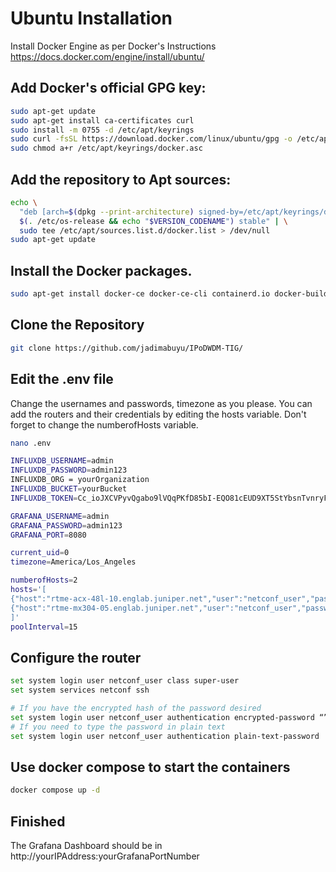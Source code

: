 # Ubuntu Installation

Install Docker Engine as per Docker's Instructions
https://docs.docker.com/engine/install/ubuntu/

## Add Docker's official GPG key:
```bash
sudo apt-get update
sudo apt-get install ca-certificates curl
sudo install -m 0755 -d /etc/apt/keyrings
sudo curl -fsSL https://download.docker.com/linux/ubuntu/gpg -o /etc/apt/keyrings/docker.asc
sudo chmod a+r /etc/apt/keyrings/docker.asc
```

## Add the repository to Apt sources:
```bash
echo \
  "deb [arch=$(dpkg --print-architecture) signed-by=/etc/apt/keyrings/docker.asc] https://download.docker.com/linux/ubuntu \
  $(. /etc/os-release && echo "$VERSION_CODENAME") stable" | \
  sudo tee /etc/apt/sources.list.d/docker.list > /dev/null
sudo apt-get update
```
## Install the Docker packages.
```bash
sudo apt-get install docker-ce docker-ce-cli containerd.io docker-buildx-plugin docker-compose-plugin
```

## Clone the Repository
```bash
git clone https://github.com/jadimabuyu/IPoDWDM-TIG/
```

## Edit the .env file
Change the usernames and passwords, timezone as you please. You can add the routers and their credentials by editing the hosts variable.
Don't forget to change the numberofHosts variable.
```bash
nano .env
```

```bash
INFLUXDB_USERNAME=admin
INFLUXDB_PASSWORD=admin123
INFLUXDB_ORG = yourOrganization
INFLUXDB_BUCKET=yourBucket
INFLUXDB_TOKEN=Cc_ioJXCVPyvQgabo9lVQqPKfD85bI-EQO81cEUD9XT5StYbsnTvnryF5QCemXXpTdiIrJoJXbprLiQcUbbDng==

GRAFANA_USERNAME=admin
GRAFANA_PASSWORD=admin123
GRAFANA_PORT=8080

current_uid=0
timezone=America/Los_Angeles

numberofHosts=2
hosts='[
{"host":"rtme-acx-48l-10.englab.juniper.net","user":"netconf_user","passwd":"PASSWORD"},
{"host":"rtme-mx304-05.englab.juniper.net","user":"netconf_user","passwd":"PASSWORD"},
]'
poolInterval=15
```

## Configure the router
```bash
set system login user netconf_user class super-user
set system services netconf ssh

# If you have the encrypted hash of the password desired
set system login user netconf_user authentication encrypted-password “”
# If you need to type the password in plain text
set system login user netconf_user authentication plain-text-password
```


## Use docker compose to start the containers
```bash
docker compose up -d
```

## Finished
The Grafana Dashboard should be in http://yourIPAddress:yourGrafanaPortNumber
